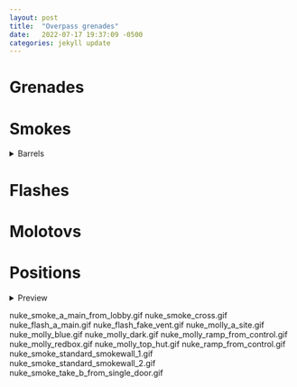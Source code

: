 ```yaml
---
layout: post
title:  "Overpass grenades"
date:   2022-07-17 19:37:09 -0500
categories: jekyll update
---
```


# Grenades

# Smokes

<details>
	<summary>Barrels</summary>
	<img src="/assets/images/cs-gifs/overpass/overpass_smoke_barrels.gif">
</details>


# Flashes



# Molotovs


# Positions


<details>
<summary>Preview</summary>

{% highlight ruby %}
puts <img src="/assets/images/cs-gifs/overpass/overpass_smoke_barrels.gif">
{% endhighlight %}

</details>




nuke_smoke_a_main_from_lobby.gif
nuke_smoke_cross.gif
nuke_flash_a_main.gif
nuke_flash_fake_vent.gif
nuke_molly_a_site.gif
nuke_molly_blue.gif
nuke_molly_dark.gif
nuke_molly_ramp_from_control.gif
nuke_molly_redbox.gif
nuke_molly_top_hut.gif
nuke_ramp_from_control.gif
nuke_smoke_standard_smokewall_1.gif
nuke_smoke_standard_smokewall_2.gif
nuke_smoke_take_b_from_single_door.gif